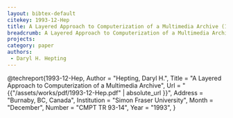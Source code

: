 ```yaml
---
layout: bibtex-default
citekey: 1993-12-Hep
title: A Layered Approach to Computerization of a Multimedia Archive (1993)
breadcrumb: A Layered Approach to Computerization of a Multimedia Archive (1993)
projects:
category: paper
authors:
 - Daryl H. Hepting 
---
```

@techreport{1993-12-Hep,
	Author =  "Hepting, Daryl H.",
	Title =  "A Layered Approach to Computerization of a Multimedia Archive",
	Url = \"{{"/assets/works/pdf/1993-12-Hep.pdf" | absolute_url }}\",
	Address =  "Burnaby, BC, Canada",
	Institution =  "Simon Fraser University",
	Month =  "December",
	Number =  "CMPT TR 93-14",
	Year =  "1993",
}
